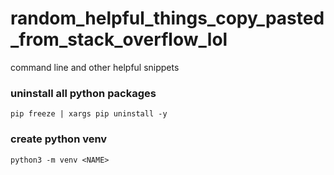 # random_helpful_things_copy_pasted_from_stack_overflow_lol
command line and other helpful snippets

### uninstall all python packages
```
pip freeze | xargs pip uninstall -y
```

### create python venv
```
python3 -m venv <NAME>
```
